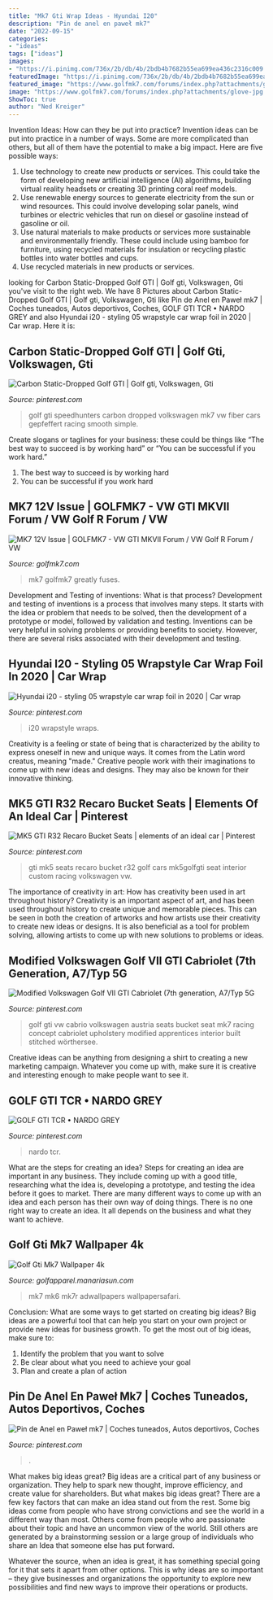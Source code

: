 ```yaml
---
title: "Mk7 Gti Wrap Ideas - Hyundai I20"
description: "Pin de anel en paweł mk7"
date: "2022-09-15"
categories:
- "ideas"
tags: ["ideas"]
images:
- "https://i.pinimg.com/736x/2b/db/4b/2bdb4b7682b55ea699ea436c2316c009.jpg"
featuredImage: "https://i.pinimg.com/736x/2b/db/4b/2bdb4b7682b55ea699ea436c2316c009.jpg"
featured_image: "https://www.golfmk7.com/forums/index.php?attachments/glove-jpg.181426/"
image: "https://www.golfmk7.com/forums/index.php?attachments/glove-jpg.181426/"
ShowToc: true
author: "Ned Kreiger"
---
```



Invention Ideas: How can they be put into practice?
Invention ideas can be put into practice in a number of ways. Some are more complicated than others, but all of them have the potential to make a big impact. Here are five possible ways: 
1. Use technology to create new products or services. This could take the form of developing new artificial intelligence (AI) algorithms, building virtual reality headsets or creating 3D printing coral reef models.
2. Use renewable energy sources to generate electricity from the sun or wind resources. This could involve developing solar panels, wind turbines or electric vehicles that run on diesel or gasoline instead of gasoline or oil. 
3. Use natural materials to make products or services more sustainable and environmentally friendly. These could include using bamboo for furniture, using recycled materials for insulation or recycling plastic bottles into water bottles and cups. 
4. Use recycled materials in new products or services.

	

		
looking for Carbon Static-Dropped Golf GTI | Golf gti, Volkswagen, Gti you've visit to the right web. We have 8 Pictures about Carbon Static-Dropped Golf GTI | Golf gti, Volkswagen, Gti like Pin de Anel en Paweł mk7 | Coches tuneados, Autos deportivos, Coches, GOLF GTI TCR • NARDO GREY and also Hyundai i20 - styling 05 wrapstyle car wrap foil in 2020 | Car wrap. Here it is:
		
    
## Carbon Static-Dropped Golf GTI | Golf Gti, Volkswagen, Gti

<img loading=lazy src="https://i.pinimg.com/originals/0e/89/27/0e892781bfff761141320fa8b4332d63.jpg" onerror="this.onerror=null;this.src='https://tse1.mm.bing.net/th?id=OIP.UzFiBGpJ_6rGclVDlCUXPgHaE8&amp;pid=15.1';" alt="Carbon Static-Dropped Golf GTI | Golf gti, Volkswagen, Gti">

_Source: pinterest.com_

>golf gti speedhunters carbon dropped volkswagen mk7 vw fiber cars gepfeffert racing smooth simple. 

	

Create slogans or taglines for your business: these could be things like “The best way to succeed is by working hard” or “You can be successful if you work hard.”
1. The best way to succeed is by working hard 
2. You can be successful if you work hard 

    
## MK7 12V Issue | GOLFMK7 - VW GTI MKVII Forum / VW Golf R Forum / VW

<img loading=lazy src="https://www.golfmk7.com/forums/index.php?attachments/glove-jpg.181426/" onerror="this.onerror=null;this.src='https://tse4.mm.bing.net/th?id=OIP.7CT-jT8M67aScFwP3QVi4gHaFj&amp;pid=15.1';" alt="MK7 12V Issue | GOLFMK7 - VW GTI MKVII Forum / VW Golf R Forum / VW">

_Source: golfmk7.com_

>mk7 golfmk7 greatly fuses. 

	

Development and Testing of inventions: What is that process?
Development and testing of inventions is a process that involves many steps. It starts with the idea or problem that needs to be solved, then the development of a prototype or model, followed by validation and testing. Inventions can be very helpful in solving problems or providing benefits to society. However, there are several risks associated with their development and testing.

    
## Hyundai I20 - Styling 05 Wrapstyle Car Wrap Foil In 2020 | Car Wrap

<img loading=lazy src="https://i.pinimg.com/736x/e0/ed/bf/e0edbf3c42995df6ce66611189a19b55.jpg" onerror="this.onerror=null;this.src='https://tse1.mm.bing.net/th?id=OIP.bzjN-dvz1Z3vBk6hVVskmgHaEK&amp;pid=15.1';" alt="Hyundai i20 - styling 05 wrapstyle car wrap foil in 2020 | Car wrap">

_Source: pinterest.com_

>i20 wrapstyle wraps. 

	

Creativity is a feeling or state of being that is characterized by the ability to express oneself in new and unique ways. It comes from the Latin word creatus, meaning "made." Creative people work with their imaginations to come up with new ideas and designs. They may also be known for their innovative thinking.

    
## MK5 GTI R32 Recaro Bucket Seats | Elements Of An Ideal Car | Pinterest

<img loading=lazy src="https://s-media-cache-ak0.pinimg.com/736x/ed/8c/28/ed8c28575e184205531ce38a892b2ea6.jpg" onerror="this.onerror=null;this.src='https://tse4.mm.bing.net/th?id=OIP.a199OSwlVaNFigEkFwXS1gHaLH&amp;pid=15.1';" alt="MK5 GTI R32 Recaro Bucket Seats | elements of an ideal car | Pinterest">

_Source: pinterest.com_

>gti mk5 seats recaro bucket r32 golf cars mk5golfgti seat interior custom racing volkswagen vw. 

	

The importance of creativity in art: How has creativity been used in art throughout history?
Creativity is an important aspect of art, and has been used throughout history to create unique and memorable pieces. This can be seen in both the creation of artworks and how artists use their creativity to create new ideas or designs. It is also beneficial as a tool for problem solving, allowing artists to come up with new solutions to problems or ideas.

    
## Modified Volkswagen Golf VII GTI Cabriolet (7th Generation, A7/Typ 5G

<img loading=lazy src="https://s-media-cache-ak0.pinimg.com/736x/d6/26/af/d626afc4243eddb28f61d26feb16749d.jpg" onerror="this.onerror=null;this.src='https://tse3.mm.bing.net/th?id=OIP.Rd6YRwOYVhuljcK-U2WfIAHaLH&amp;pid=15.1';" alt="Modified Volkswagen Golf VII GTI Cabriolet (7th generation, A7/Typ 5G">

_Source: pinterest.com_

>golf gti vw cabrio volkswagen austria seats bucket seat mk7 racing concept cabriolet upholstery modified apprentices interior built stitched wörthersee. 

	

Creative ideas can be anything from designing a shirt to creating a new marketing campaign. Whatever you come up with, make sure it is creative and interesting enough to make people want to see it.

    
## GOLF GTI TCR • NARDO GREY

<img loading=lazy src="https://i.pinimg.com/736x/f2/76/e2/f276e28027697b287f83efe73a6c51f9.jpg" onerror="this.onerror=null;this.src='https://tse4.mm.bing.net/th?id=OIP.J2mrHtgMYXQedakcrFxV-QHaHa&amp;pid=15.1';" alt="GOLF GTI TCR • NARDO GREY">

_Source: pinterest.com_

>nardo tcr. 

	

What are the steps for creating an idea?
Steps for creating an idea are important in any business. They include coming up with a good title, researching what the idea is, developing a prototype, and testing the idea before it goes to market. 
There are many different ways to come up with an idea and each person has their own way of doing things. There is no one right way to create an idea. It all depends on the business and what they want to achieve.

    
## Golf Gti Mk7 Wallpaper 4k

<img loading=lazy src="https://i.pinimg.com/originals/aa/0f/90/aa0f905cb0dffcc3286eb5a768c001c3.jpg" onerror="this.onerror=null;this.src='https://tse1.mm.bing.net/th?id=OIP.Zs7ecnik0K5m2sDJ7eCfRwHaD5&amp;pid=15.1';" alt="Golf Gti Mk7 Wallpaper 4k">

_Source: golfapparel.manariasun.com_

>mk7 mk6 mk7r adwallpapers wallpapersafari. 

	

Conclusion: What are some ways to get started on creating big ideas?
Big ideas are a powerful tool that can help you start on your own project or provide new ideas for business growth. To get the most out of big ideas, make sure to:
1. Identify the problem that you want to solve
2. Be clear about what you need to achieve your goal
3. Plan and create a plan of action

    
## Pin De Anel En Paweł Mk7 | Coches Tuneados, Autos Deportivos, Coches

<img loading=lazy src="https://i.pinimg.com/736x/2b/db/4b/2bdb4b7682b55ea699ea436c2316c009.jpg" onerror="this.onerror=null;this.src='https://tse2.mm.bing.net/th?id=OIP.1Tztjzepm6D0BxWDTcyspQHaF4&amp;pid=15.1';" alt="Pin de Anel en Paweł mk7 | Coches tuneados, Autos deportivos, Coches">

_Source: pinterest.com_

>. 

	

What makes big ideas great?
Big ideas are a critical part of any business or organization. They help to spark new thought, improve efficiency, and create value for shareholders. But what makes big ideas great? There are a few key factors that can make an idea stand out from the rest.
Some big ideas come from people who have strong convictions and see the world in a different way than most. Others come from people who are passionate about their topic and have an uncommon view of the world. Still others are generated by a brainstorming session or a large group of individuals who share an Idea that someone else has put forward.

Whatever the source, when an idea is great, it has something special going for it that sets it apart from other options. This is why ideas are so important – they give businesses and organizations the opportunity to explore new possibilities and find new ways to improve their operations or products.

